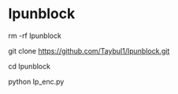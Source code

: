 # Ipunblock
rm -rf Ipunblock

git clone https://github.com/Taybul1/Ipunblock.git

cd Ipunblock

python Ip_enc.py
